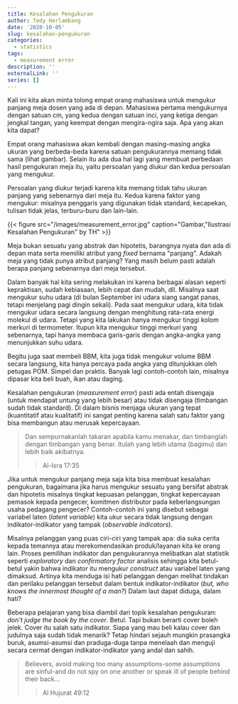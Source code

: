 ```yaml
---
title: Kesalahan Pengukuran
author: Tedy Herlambang
date: '2020-10-05'
slug: kesalahan-pengukuran
categories:
  - statistics
tags:
  - measurement error
description: ''
externalLink: ''
series: []
---
```

Kali ini kita akan minta tolong empat orang mahasiswa untuk mengukur panjang meja dosen yang ada di depan. Mahasiswa pertama mengukurnya dengan satuan cm, yang kedua dengan satuan inci, yang ketiga dengan jengkal tangan, yang keempat dengan mengira-ngira saja. Apa yang akan kita dapat?

Empat orang mahasiswa akan kembali dengan masing-masing angka ukuran yang berbeda-beda karena satuan pengukurannya memang tidak sama (lihat gambar). Selain itu ada dua hal lagi yang membuat perbedaan hasil pengukuran meja itu, yaitu persoalan yang diukur dan kedua persoalan yang mengukur. 

Persoalan yang diukur terjadi karena kita memang tidak tahu ukuran panjang yang sebenarnya dari meja itu. Kedua karena faktor yang mengukur: misalnya penggaris yang digunakan tidak standard, kecapekan, tulisan tidak jelas, terburu-buru dan lain-lain.

{{< figure src="/images/measurement_error.jpg" caption="Gambar,\"Ilustrasi Kesalahan Pengukuran\" by TH" >}}

Meja bukan sesuatu yang abstrak dan hipotetis, barangnya nyata dan ada di depan mata serta memiliki atribut yang _fixed_ bernama "panjang". Adakah meja yang tidak punya atribut panjang? Yang masih belum pasti adalah berapa panjang sebenarnya dari meja tersebut.

Dalam banyak hal kita sering melakukan ini karena berbagai alasan seperti kepraktisan, sudah kebiasaan, lebih cepat dan mudah, dll. Misalnya saat mengukur suhu udara (di bulan September ini udara siang sangat panas, tetapi menjelang pagi dingin sekali). Pada saat mengukur udara, kita tidak mengukur udara secara langsung dengan menghitung rata-rata energi molekul di udara. Tetapi yang kita lakukan hanya mengukur tinggi kolom merkuri di termometer. Itupun kita mengukur tinggi merkuri yang sebenarnya, tapi hanya membaca garis-garis dengan angka-angka yang menunjukkan suhu udara.

Begitu juga saat membeli BBM, kita juga tidak mengukur volume BBM secara langsung, kita hanya percaya pada angka yang ditunjukkan oleh petugas POM. Simpel dan praktis. Banyak lagi contoh-contoh lain, misalnya dipasar kita beli buah, ikan atau daging. 

Kesalahan pengukuran (*measurement error*) pasti ada entah disengaja (untuk mendapat untung yang lebih besar) atau tidak disengaja (timbangan sudah tidak standard). Di dalam bisnis menjaga ukuran yang tepat (kuantitatif atau kualitatif) ini sangat penting karena salah satu faktor yang bisa membangun atau merusak kepercayaan.

> Dan sempurnakanlah takaran apabila kamu menakar, dan timbanglah dengan timbangan yang benar. Itulah yang lebih utama (bagimu) dan lebih baik akibatnya.
>
>> Al-Isra 17:35

Jika untuk mengukur panjang meja saja kita bisa membuat kesalahan pengukuran, bagaimana jika harus mengukur sesuatu yang bersifat abstrak dan hipotetis misalnya tingkat kepuasan pelanggan, tingkat kepercayaan pemasok kepada pengecer, komitmen distributor pada keberlangsungan usaha pedagang pengecer? Contoh-contoh ini yang disebut sebagai variabel laten (*latent variable*) kita ukur secara tidak langsung dengan indikator-indikator yang tampak (*observable indicators*).

Misalnya pelanggan yang puas ciri-ciri yang tampak apa: dia suka cerita kepada temannya atau merekomendasikan produk/layanan kita ke orang lain. Proses pemilihan indikator dan pengukurannya melibatkan alat statistik seperti _exploratory_ dan _confirmatory factor_ analisis sehingga kita betul-betul yakin bahwa indikator itu mengukur *construct* atau variabel laten yang dimaksud. Artinya kita menduga isi hati pelanggan dengan melihat tindakan dan perilaku pelanggan tersebut dalam bentuk indikator-indikator (*but, who knows the innermost thought of a man?*) Dalam laut dapat diduga, dalam hati?

Beberapa pelajaran yang bisa diambil dari topik kesalahan pengukuran: *don't judge the book by the cover*. Betul. Tapi bukan berarti cover boleh jelek. Cover itu salah satu indikator. Siapa yang mau beli kalau cover dan judulnya saja sudah tidak menarik? Tetap hindari sejauh mungkin prasangka buruk, asumsi-asumsi dan praduga-duga tanpa menelaah dan menguji secara cermat dengan indikator-indikator yang andal dan sahih.

> Believers, avoid making too many assumptions-some assumptions are sinful-and do not spy on one another or speak ill of people behind their back...
>
>> Al Hujurat 49:12
